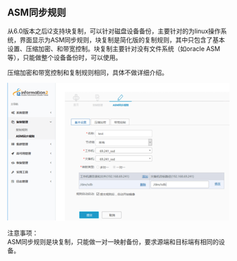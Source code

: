 ## ASM同步规则

从6.0版本之后i2支持块复制，可以针对磁盘设备备份，主要针对的为linux操作系统，界面显示为ASM同步规则，块复制是简化版的复制规则，其中只包含了基本设置、压缩加密、和带宽控制。块复制主要针对没有文件系统（如oracle ASM等），只能做整个设备备份时，可以使用。

压缩加密和带宽控制和复制规则相同，具体不做详细介绍。

![](/assets/V6.127013.png)

注意事项：  
ASM同步规则是块复制，只能做一对一映射备份，要求源端和目标端有相同的设备。

